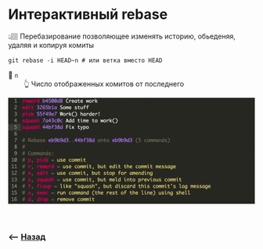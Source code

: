 # Интерактивный rebase
👆🏽 Перебазирование позволяющее изменять историю, обьеденяя, удаляя и копируя комиты  

```shell
git rebase -i HEAD~n # или ветка вместо HEAD
```

🔹 `n`    
&emsp;&emsp; 👆 Число отображенных комитов от последнего

![illustration](img/illustration.png)

<br>

### ⟵ **<a href="../../readme.md">Назад</a>**